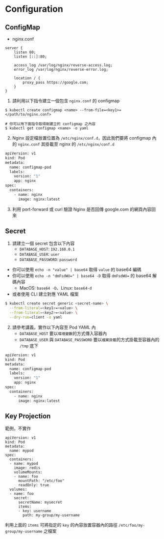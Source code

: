 # Configuration

## ConfigMap

* nginx.conf

```
server {
    listen 80;
    listen [::]:80;

    access_log /var/log/nginx/reverse-access.log;
    error_log /var/log/nginx/reverse-error.log;

    location / {
        proxy_pass https://google.com;
    }
}
```

1. 請利用以下指令建立一個包含 `nginx.conf` 的 configmap

```
$ kubectl create configmap <name> --from-file=<key1>=</path/to/nginx.conf>

# 你可以用下面指令取得剛建立的 configmap 之內容
$ kubectl get configmap <name> -o yaml
```

2. Nginx 設定檔放置位置為 `/etc/nginx/conf.d`，因此我們要將 configmap 內的 `nginx.conf` 其掛載至 nginx 的 `/etc/nginx/conf.d`

```bash
apiVersion: v1
kind: Pod
metadata:
  name: configmap-pod
  labels:
    version: "1"
    app: nginx
spec:
  containers:
    - name: nginx
      image: nginx:latest
```

3. 利用 port-forward 或 curl 驗證 Nginx 是否回傳 google.com 的網頁內容回來

## Secret

1. 請建立一個 secret 包含以下內容
   * `DATABASE_HOST`: `192.168.0.1`
   * `DATABASE_USER`: `user`
   * `DATABASE_PASSWORD`: `password`

* 你可以使用 `echo -n "value" | base64` 取得 `value` 的 base64 編碼
* 你可以使用 `echo -n "dmFsdWU=" | base64 -D` 取得 `dmFsdWU=` 的 base64 解碼內容
    * MacOS: `base64 -D`、Linux: `base64-d`   
* 或者使用 CLI 建立對應 YAML 檔案

```bash
$ kubectl create secret generic <secret-name> \
  --from-literal=<key1>=<value> \
  --from-literal=<key2>=<value> \
  --dry-run=client -o yaml
```

2. 請參考講義，實作以下內容至 Pod YAML 內
    * `DATABASE_HOST` 要以`環境變數`的方式傳入容器內
    * `DATABASE_USER` 與 `DATABASE_PASSWORD` 要以`檔案掛載`的方式掛載至容器內的 `/tmp` 底下

```bash
apiVersion: v1
kind: Pod
metadata:
  name: configmap-pod
  labels:
    version: "1"
    app: nginx
spec:
  containers:
    - name: nginx
      image: nginx:latest
```

## Key Projection

範例，不實作

```
apiVersion: v1
kind: Pod
metadata:
  name: mypod
spec:
  containers:
  - name: mypod
    image: redis
    volumeMounts:
    - name: foo
      mountPath: "/etc/foo"
      readOnly: true
  volumes:
  - name: foo
    secret:
      secretName: mysecret
      items:
      - key: username
        path: my-group/my-username
```

利用上面的 `items` 可將指定的 `key` 的內容放置容器內的路徑 `/etc/foo/my-group/my-username` 之檔案
